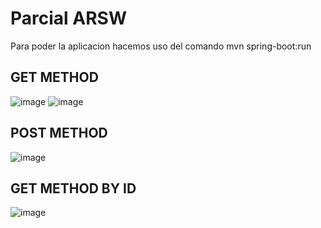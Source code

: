 # Parcial ARSW
Para poder la aplicacion hacemos uso del comando mvn spring-boot:run 
## GET METHOD
![image](https://github.com/user-attachments/assets/0baaff26-3da3-4f91-8818-fca641160c22)
![image](https://github.com/user-attachments/assets/51d780e6-3c53-40be-8227-df8fde8dbe03)

## POST METHOD
![image](https://github.com/user-attachments/assets/a98ce874-7628-40cd-a031-a4c8c738c2e4)

## GET METHOD BY ID
![image](https://github.com/user-attachments/assets/484f7642-9c12-402f-9903-ff26e90b3f0c)

